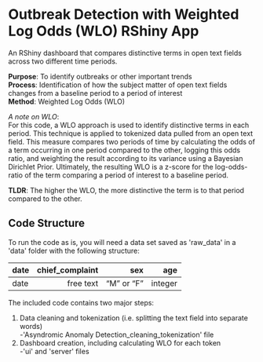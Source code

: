 # Outbreak Detection with Weighted Log Odds (WLO) RShiny App
An RShiny dashboard that compares distinctive terms in open text fields across two different time periods. 

**Purpose**: To identify outbreaks or other important trends <br />
**Process**: Identification of how the subject matter of open text fields changes from a baseline period to a period of interest<br />
**Method**:  Weighted Log Odds (WLO)


*A note on WLO*: <br />
For this code, a WLO approach is used to identify distinctive terms in each period. This technique is applied to tokenized data pulled from an open text field. This measure compares two periods of time by calculating the odds of a term occurring in one period compared to the other, logging this odds ratio, and weighting the result according to its variance using a Bayesian Dirichlet Prior. Ultimately, the resulting WLO is a z-score for the log-odds-ratio of the term comparing a period of interest to a baseline period. 

**TLDR**: The higher the WLO, the more distinctive the term is to that period compared to the other. 


## Code Structure
To run the code as is, you will need a data set saved as 'raw_data' in a 'data' folder with the following structure:

| date   | chief_complaint           | sex          | age          |
|--------|--------------------------:|-------------:|-------------:|
| date   | free text	               | “M” or “F”   |	integer      |


The included code contains two major steps:  

  1. Data cleaning and tokenization (i.e. splitting the text field into separate words) <br />
     -'Asyndromic Anomaly Detection_cleaning_tokenization' file
  2. Dashboard creation, including calculating WLO for each token <br />
     -'ui' and 'server' files
